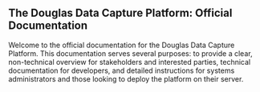 ## The Douglas Data Capture Platform: Official Documentation

Welcome to the official documentation for the Douglas Data Capture Platform. This documentation serves several purposes: to provide a clear, non-technical overview for stakeholders and interested parties, technical documentation for developers, and detailed instructions for systems administrators and those looking to deploy the platform on their server.
